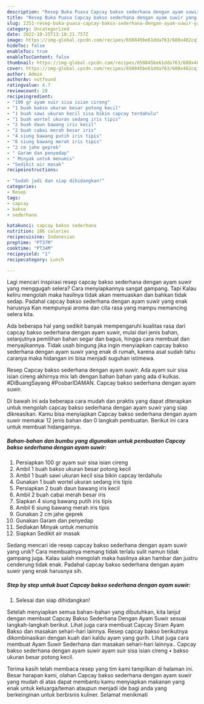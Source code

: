 ```yaml
---
description: "Resep Buka Puasa Capcay bakso sederhana dengan ayam suwir yang Enak Banget"
title: "Resep Buka Puasa Capcay bakso sederhana dengan ayam suwir yang Enak Banget"
slug: 2251-resep-buka-puasa-capcay-bakso-sederhana-dengan-ayam-suwir-yang-enak-banget
category: Uncategorized
date: 2022-10-25T13:10:21.757Z
image: https://img-global.cpcdn.com/recipes/650845be61dda763/680x482cq70/capcay-bakso-sederhana-dengan-ayam-suwir-foto-resep-utama.jpg
hideToc: false
enableToc: true
enableTocContent: false
thumbnail: https://img-global.cpcdn.com/recipes/650845be61dda763/680x482cq70/capcay-bakso-sederhana-dengan-ayam-suwir-foto-resep-utama.jpg
cover: https://img-global.cpcdn.com/recipes/650845be61dda763/680x482cq70/capcay-bakso-sederhana-dengan-ayam-suwir-foto-resep-utama.jpg
author: Admin
authorAv: notfound
ratingvalue: 4.7
reviewcount: 20
recipeingredient:
- "100 gr ayam suir sisa isian cireng"
- "1 buah bakso ukuran besar potong kecil"
- "1 buah sawi ukuran kecil sisa bikin capcay terdahulu"
- "1 buah wortel ukuran sedang iris tipis"
- "2 buah daun bawang iris kecil"
- "2 buah cabai merah besar iris"
- "4 siung bawang putih iris tipis"
- "6 siung bawang merah iris tipis"
- "2 cm jahe geprek"
- " Garam dan penyedap"
- " Minyak untuk menumis"
- "Sedikit air masak"
recipeinstructions:

- "Sudah jadi dan siap dihidangkan!"
categories:
- Resep
tags:
- capcay
- bakso
- sederhana

katakunci: capcay bakso sederhana 
nutrition: 186 calories
recipecuisine: Indonesian
preptime: "PT37M"
cooktime: "PT34M"
recipeyield: "1"
recipecategory: Lunch

---
```



Lagi mencari inspirasi resep capcay bakso sederhana dengan ayam suwir yang menggugah selera? Cara menyiapkannya sangat gampang. Tapi Kalau keliru mengolah maka hasilnya tidak akan memuaskan dan bahkan tidak sedap. Padahal capcay bakso sederhana dengan ayam suwir yang enak harusnya Kan mempunyai aroma dan cita rasa yang mampu memancing selera kita.


Ada beberapa hal yang sedikit banyak mempengaruhi kualitas rasa dari capcay bakso sederhana dengan ayam suwir, mulai dari jenis bahan, selanjutnya pemilihan bahan segar dan bagus, hingga cara membuat dan menyajikannya. Tidak usah bingung jika ingin menyiapkan capcay bakso sederhana dengan ayam suwir yang enak di rumah, karena asal sudah tahu caranya maka hidangan ini bisa menjadi suguhan istimewa.

Resep Capcay bakso sederhana dengan ayam suwir. Ada ayam suir sisa isian cireng akhirnya mix lah dengan bahan bahan yang ada d kulkas. #DiBuangSayang #PosbarIDAMAN. Capcay bakso sederhana dengan ayam suwir.


Di bawah ini ada beberapa cara mudah dan praktis yang dapat diterapkan untuk mengolah capcay bakso sederhana dengan ayam suwir yang siap dikreasikan. Kamu bisa menyiapkan Capcay bakso sederhana dengan ayam suwir memakai 12 jenis bahan dan 0 langkah pembuatan. Berikut ini cara untuk membuat hidangannya.

<!--inarticleads1-->

##### Bahan-bahan dan bumbu yang digunakan untuk pembuatan Capcay bakso sederhana dengan ayam suwir:

1. Persiapkan 100 gr ayam suir sisa isian cireng
1. Ambil 1 buah bakso ukuran besar potong kecil
1. Ambil 1 buah sawi ukuran kecil sisa bikin capcay terdahulu
1. Gunakan 1 buah wortel ukuran sedang iris tipis
1. Persiapkan 2 buah daun bawang iris kecil
1. Ambil 2 buah cabai merah besar iris
1. Siapkan 4 siung bawang putih iris tipis
1. Ambil 6 siung bawang merah iris tipis
1. Gunakan 2 cm jahe geprek
1. Gunakan  Garam dan penyedap
1. Sediakan  Minyak untuk menumis
1. Siapkan Sedikit air masak


Sedang mencari ide resep capcay bakso sederhana dengan ayam suwir yang unik? Cara membuatnya memang tidak terlalu sulit namun tidak gampang juga. Kalau salah mengolah maka hasilnya akan hambar dan justru cenderung tidak enak. Padahal capcay bakso sederhana dengan ayam suwir yang enak harusnya sih. 

<!--inarticleads2-->

##### Step by step untuk buat Capcay bakso sederhana dengan ayam suwir:


1. Selesai dan siap dihidangkan!

Setelah menyiapkan semua bahan-bahan yang dibutuhkan, kita lanjut dengan membuat Capcay Bakso Sederhana Dengan Ayam Suwir sesuai langkah-langkah berikut. Lihat juga cara membuat Capcay Siram Ayam Bakso dan masakan sehari-hari lainnya. Resep capcay bakso berikutnya dikombinasikan dengan kuah dari kaldu ayam yang gurih. Lihat juga cara membuat Ayam Suwir Sederhana dan masakan sehari-hari lainnya.. Capcay bakso sederhana dengan ayam suwir ayam suir sisa isian cireng • bakso ukuran besar potong kecil. 

Terima kasih telah membaca resep yang tim kami tampilkan di halaman ini. Besar harapan kami, olahan Capcay bakso sederhana dengan ayam suwir yang mudah di atas dapat membantu kamu menyiapkan makanan yang enak untuk keluarga/teman ataupun menjadi ide bagi anda yang berkeinginan untuk berbisnis kuliner. Selamat menikmati
